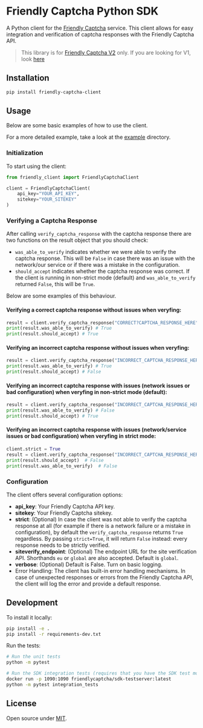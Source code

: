 # Friendly Captcha Python SDK

A Python client for the [Friendly Captcha](https://friendlycaptcha.com) service. This client allows for easy integration and verification of captcha responses with the Friendly Captcha API.

> This library is for [Friendly Captcha V2](https://developer.friendlycaptcha.com) only. If you are looking for V1, look [here](https://docs.friendlycaptcha.com)

## Installation

```bash
pip install friendly-captcha-client
```

## Usage

Below are some basic examples of how to use the client.

For a more detailed example, take a look at the [example](./example) directory.

### Initialization

To start using the client:

```python
from friendly_client import FriendlyCaptchaClient

client = FriendlyCaptchaClient(
    api_key="YOUR_API_KEY",
    sitekey="YOUR_SITEKEY"
)
```

### Verifying a Captcha Response

After calling `verify_captcha_response` with the captcha response there are two functions on the result object that you should check:

- `was_able_to_verify` indicates whether we were able to verify the captcha response. This will be `False` in case there was an issue with the network/our service or if there was a mistake in the configuration.
- `should_accept` indicates whether the captcha response was correct. If the client is running in non-strict mode (default) and `was_able_to_verify` returned `False`, this will be `True`.

Below are some examples of this behaviour.

#### Verifying a correct captcha response without issues when veryfing:

```python
result = client.verify_captcha_response("CORRECT?CAPTCHA_RESPONSE_HERE")
print(result.was_able_to_verify) # True
print(result.should_accept) # True
```

#### Verifying an incorrect captcha response without issues when veryfing:

```python
result = client.verify_captcha_response("INCORRECT_CAPTCHA_RESPONSE_HERE")
print(result.was_able_to_verify) # True
print(result.should_accept) # False
```

#### Verifying an incorrect captcha response with issues (network issues or bad configuration) when veryfing in non-strict mode (default):

```python
result = client.verify_captcha_response("INCORRECT_CAPTCHA_RESPONSE_HERE")
print(result.was_able_to_verify) # False
print(result.should_accept) # True
```

#### Verifying an incorrect captcha response with issues (network/service issues or bad configuration) when veryfing in strict mode:

```python
client.strict = True
result = client.verify_captcha_response("INCORRECT_CAPTCHA_RESPONSE_HERE")
print(result.should_accept)  # False
print(result.was_able_to_verify)  # False
```

### Configuration

The client offers several configuration options:

- **api_key**: Your Friendly Captcha API key.
- **sitekey**: Your Friendly Captcha sitekey.
- **strict**: (Optional) In case the client was not able to verify the captcha response at all (for example if there is a network failure or a mistake in configuration), by default the `verify_captcha_response` returns `True` regardless. By passing `strict=True`, it will return `False` instead: every response needs to be strictly verified.
- **siteverify_endpoint**: (Optional) The endpoint URL for the site verification API. Shorthands `eu` or `global` are also accepted. Default is `global`.
- **verbose**: (Optional) Default is False. Turn on basic logging.
- Error Handling: The client has built-in error handling mechanisms. In case of unexpected responses or errors from the Friendly Captcha API, the client will log the error and provide a default response.

## Development

To install it locally:

```bash
pip install -e .
pip install -r requirements-dev.txt
```

Run the tests:

```bash
# Run the unit tests
python -m pytest

# Run the SDK integration tests (requires that you have the SDK test mock server running)
docker run -p 1090:1090 friendlycaptcha/sdk-testserver:latest
python -m pytest integration_tests
```

## License

Open source under [MIT](./LICENSE).
